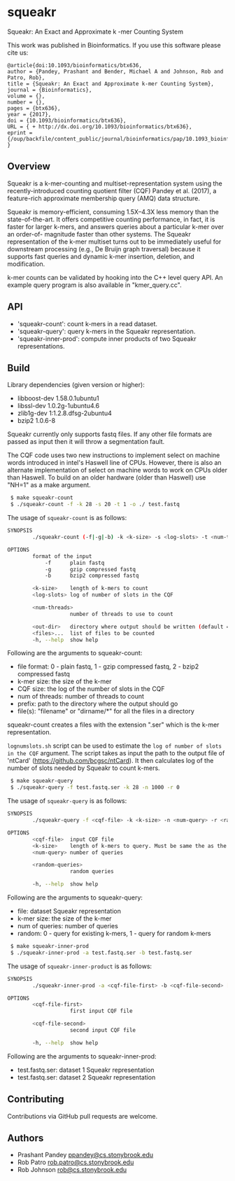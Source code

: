 # squeakr
Squeakr: An Exact and Approximate k -mer Counting System

This work was published in Bioinformatics. If you use this software please cite us:
```
@article{doi:10.1093/bioinformatics/btx636,
author = {Pandey, Prashant and Bender, Michael A and Johnson, Rob and Patro, Rob},
title = {Squeakr: An Exact and Approximate k-mer Counting System},
journal = {Bioinformatics},
volume = {},
number = {},
pages = {btx636},
year = {2017},
doi = {10.1093/bioinformatics/btx636},
URL = { + http://dx.doi.org/10.1093/bioinformatics/btx636},
eprint = {/oup/backfile/content_public/journal/bioinformatics/pap/10.1093_bioinformatics_btx636/1/btx636.pdf}
}
```

Overview
--------

Squeakr is a k-mer-counting and multiset-representation system using the
recently-introduced counting quotient filter (CQF) Pandey et al. (2017), a
feature-rich approximate membership query (AMQ) data structure.

Squeakr is memory-efficient, consuming 1.5X–4.3X less memory than the
state-of-the-art. It offers competitive counting performance, in fact, it is
faster for larger k-mers, and answers queries about a particular k-mer over an
order-of- magnitude faster than other systems. The Squeakr representation of the
k-mer multiset turns out to be immediately useful for downstream processing
(e.g., De Bruijn graph traversal) because it supports fast queries and dynamic
k-mer insertion, deletion, and modification.

k-mer counts can be validated by hooking into the C++ level query API. An
example query program is also available in "kmer_query.cc".

API
--------
* 'squeakr-count': count k-mers in a read dataset.
* 'squeakr-query': query k-mers in the Squeakr representation.
* 'squeakr-inner-prod': compute inner products of two Squeakr representations.

Build
-------

Library dependencies (given version or higher):
 - libboost-dev 1.58.0.1ubuntu1
 - libssl-dev 1.0.2g-1ubuntu4.6
 - zlib1g-dev 1:1.2.8.dfsg-2ubuntu4
 - bzip2 1.0.6-8

Squeakr currently only supports fastq files. If any other file formats are
passed as input then it will throw a segmentation fault.

The CQF code uses two new instructions to implement select on machine words
introduced in intel's Haswell line of CPUs. However, there is also an alternate
implementation of select on machine words to work on CPUs older than Haswell.
To build on an older hardware (older than Haswell) use "NH=1" as a make argument.

```bash
 $ make squeakr-count
 $ ./squeakr-count -f -k 28 -s 20 -t 1 -o ./ test.fastq
```

The usage of `squeakr-count` is as follows:

```bash
SYNOPSIS
        ./squeakr-count (-f|-g|-b) -k <k-size> -s <log-slots> -t <num-threads> [-o <out-dir>] <files>... [-h]

OPTIONS
        format of the input
            -f      plain fastq
            -g      gzip compressed fastq
            -b      bzip2 compressed fastq

        <k-size>    length of k-mers to count
        <log-slots> log of number of slots in the CQF

        <num-threads>
                    number of threads to use to count

        <out-dir>   directory where output should be written (default = "./")
        <files>...  list of files to be counted
        -h, --help  show help
```

 Following are the arguments to squeakr-count:
 - file format: 0 - plain fastq, 1 - gzip compressed fastq, 2 - bzip2 compressed fastq
 - k-mer size: the size of the k-mer
 - CQF size: the log of the number of slots in the CQF
 - num of threads: number of threads to count
 - prefix: path to the directory where the output should go
 - file(s): "filename" or "dirname/*" for all the files in a directory

squeakr-count creates a files with the extension ".ser" which is the k-mer representation.

`lognumslots.sh` script can be used to estimate the `log of number of slots in the CQF` argument. The script takes as input the path to the output file of 'ntCard' (https://github.com/bcgsc/ntCard). It then calculates log of the number of slots needed by Squeakr to count k-mers.

```bash
 $ make squeakr-query
 $ ./squeakr-query -f test.fastq.ser -k 28 -n 1000 -r 0
```
The usage of `squeakr-query` is as follows:

```bash
SYNOPSIS
        ./squeakr-query -f <cqf-file> -k <k-size> -n <num-query> -r <random-queries> [-h]

OPTIONS
        <cqf-file>  input CQF file
        <k-size>    length of k-mers to query. Must be same the as the size of counted k-mers
        <num-query> number of queries

        <random-queries>
                    random queries

        -h, --help  show help
```

 Following are the arguments to squeakr-query:
 - file: dataset Squeakr representation
 - k-mer size: the size of the k-mer
 - num of queries: number of queries
 - random: 0 - query for existing k-mers, 1 - query for random k-mers

```bash
 $ make squeakr-inner-prod
 $ ./squeakr-inner-prod -a test.fastq.ser -b test.fastq.ser
```
 The usage of `squeakr-inner-product` is as follows:

```bash
SYNOPSIS
        ./squeakr-inner-prod -a <cqf-file-first> -b <cqf-file-second> [-h]

OPTIONS
        <cqf-file-first>
                    first input CQF file

        <cqf-file-second>
                    second input CQF file

        -h, --help  show help
```
 
 Following are the arguments to squeakr-inner-prod:
 - test.fastq.ser: dataset 1 Squeakr representation
 - test.fastq.ser: dataset 2 Squeakr representation

Contributing
------------
Contributions via GitHub pull requests are welcome.


Authors
-------
- Prashant Pandey <ppandey@cs.stonybrook.edu>
- Rob Patro <rob.patro@cs.stonybrook.edu>
- Rob Johnson <rob@cs.stonybrook.edu>

